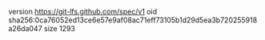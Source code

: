 version https://git-lfs.github.com/spec/v1
oid sha256:0ca76052ed13ce6e57e9af08ac71eff73105b1d29d5ea3b720255918a26da047
size 1293
